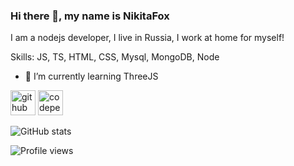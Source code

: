 ### Hi there 👋, my name is NikitaFox
I am a nodejs developer, I live in Russia, I work at home for myself!

Skills: JS, TS, HTML, CSS, Mysql, MongoDB, Node

- 🌱 I’m currently learning ThreeJS 

[<img src='https://cdn.jsdelivr.net/npm/simple-icons@3.0.1/icons/github.svg' alt='github' height='40'>](https://github.com/nikitafox)  [<img src='https://cdn.jsdelivr.net/npm/simple-icons@3.0.1/icons/codepen.svg' alt='codepen' height='40'>](https://codepen.io/nikitafox)  

![GitHub stats](https://github-readme-stats.vercel.app/api?username=nikitafox&show_icons=true)  

![Profile views](https://gpvc.arturio.dev/nikitafox)  
